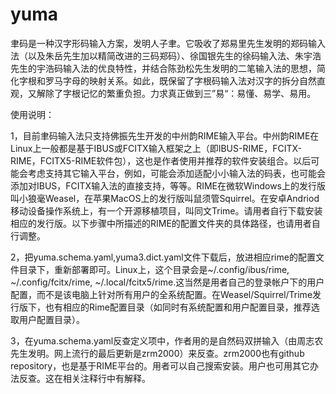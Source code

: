 # yuma
聿码是一种汉字形码输入方案，发明人子聿。它吸收了郑易里先生发明的郑码输入法（以及朱岳先生加以精简改进的三码郑码）、徐国银先生的徐码输入法、朱宇浩先生的宇浩码输入法的优良特性，并结合陈劲松先生发明的二笔输入法的思想，简化字根和罗马字母的映射关系。如此，既保留了字根码输入法对汉字的拆分自然直观，又解除了字根记忆的繁重负担。力求真正做到三”易“：易懂、易学、易用。

使用说明：

1，目前聿码输入法只支持佛振先生开发的中州韵RIME输入平台。中州韵RIME在Linux上一般都是基于IBUS或FCITX输入框架之上（即IBUS-RIME，FCITX-RIME，FCITX5-RIME软件包），这也是作者使用并推荐的软件安装组合。以后可能会考虑支持其它输入平台，例如，可能会添加适配小小输入法的码表，也可能会添加对IBUS，FCITX输入法的直接支持，等等。RIME在微软Windows上的发行版叫小狼毫Weasel，在苹果MacOS上的发行版叫鼠须管Squirrel。在安卓Andriod移动设备操作系统上，有一个开源移植项目，叫同文Trime。请用者自行下载安装相应的发行版。以下步骤中所描述的RIME的配置文件夹的具体路径，也请用者自行调整。

2，把yuma.schema.yaml,yuma3.dict.yaml文件下载后，放进相应rime的配置文件目录下，重新部署即可。Linux上，这个目录会是~/.config/ibus/rime, ~/.config/fcitx/rime, ~/.local/fcitx5/rime.这当然是用者自己的登录帐户下的用户配置，而不是该电脑上针对所有用户的全系统配置。在Weasel/Squirrel/Trime发行版下，也有相应的Rime配置目录（如同时有系统配置和用户配置目录，推荐选取用户配置目录）。

3，在yuma.schema.yaml反查定义项中，作者用的是自然码双拼输入（由周志农先生发明。网上流行的最后更新是zrm2000）来反查。zrm2000也有github repository，也是基于RIME平台的。用者可以自己搜索安装。用户也可用其它办法反查。这在相关注释行中有解释。

